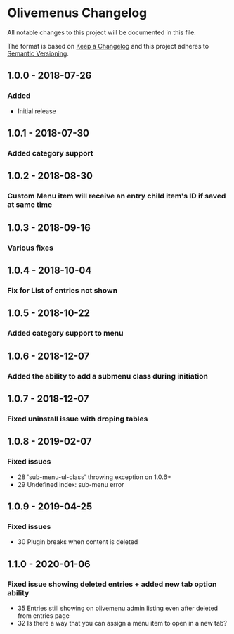 # Olivemenus Changelog

All notable changes to this project will be documented in this file.

The format is based on [Keep a Changelog](http://keepachangelog.com/) and this project adheres to [Semantic Versioning](http://semver.org/).

## 1.0.0 - 2018-07-26
### Added
- Initial release

## 1.0.1 - 2018-07-30
### Added category support


## 1.0.2 - 2018-08-30
### Custom Menu item will receive an entry child item's ID if saved at same time

## 1.0.3 - 2018-09-16
### Various fixes

## 1.0.4 - 2018-10-04
### Fix for List of entries not shown

## 1.0.5 - 2018-10-22
### Added category support to menu

## 1.0.6 - 2018-12-07
### Added the ability to add a submenu class during initiation

## 1.0.7 - 2018-12-07
### Fixed uninstall issue with droping tables

## 1.0.8 - 2019-02-07
### Fixed issues
- 28 'sub-menu-ul-class' throwing exception on 1.0.6+
- 29 Undefined index: sub-menu error

## 1.0.9 - 2019-04-25
### Fixed issues
- 30 Plugin breaks when content is deleted

## 1.1.0 - 2020-01-06
### Fixed issue showing deleted entries + added new tab option ability
- 35 Entries still showing on olivemenu admin listing even after deleted from entries page
- 32 Is there a way that you can assign a menu item to open in a new tab?

